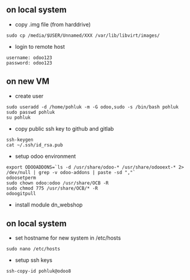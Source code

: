 ## on local system
* copy .img file (from harddrive)
```
sudo cp /media/$USER/Unnamed/XXX /var/lib/libvirt/images/
```

* login to remote host
```
username: odoo123
password: odoo123
```
## on new VM
* create user
```
sudo useradd -d /home/pohluk -m -G odoo,sudo -s /bin/bash pohluk
sudo passwd pohluk
su pohluk
```

* copy public ssh key to github and gitlab
```
ssh-keygen
cat ~/.ssh/id_rsa.pub
```

* setup odoo environment
```
export ODOOADDONS=`ls -d /usr/share/odoo-* /usr/share/odooext-* 2> /dev/null | grep -v odoo-addons | paste -sd ","`
odoosetperm
sudo chown odoo:odoo /usr/share/OCB -R
sudo chmod 775 /usr/share/OCB/* -R
odoogitpull
```

* install module dn_webshop

## on local system
* set hostname for new system in /etc/hosts
```
sudo nano /etc/hosts
```
* setup ssh keys
```
ssh-copy-id pohluk@odoo8
```
